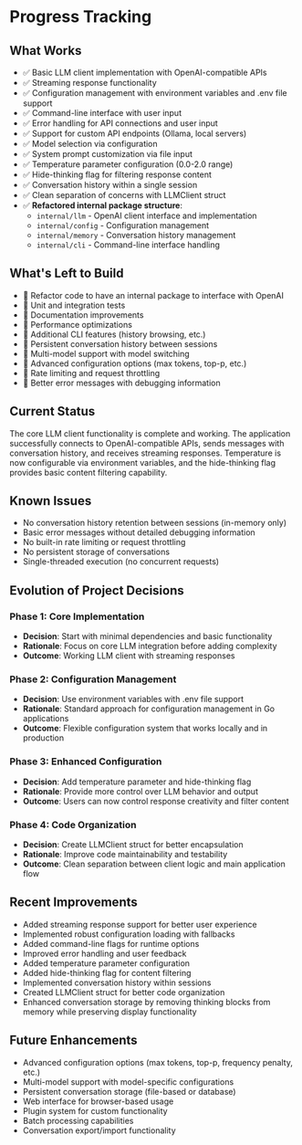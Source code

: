 # Progress Tracking

## What Works
- ✅ Basic LLM client implementation with OpenAI-compatible APIs
- ✅ Streaming response functionality
- ✅ Configuration management with environment variables and .env file support
- ✅ Command-line interface with user input
- ✅ Error handling for API connections and user input
- ✅ Support for custom API endpoints (Ollama, local servers)
- ✅ Model selection via configuration
- ✅ System prompt customization via file input
- ✅ Temperature parameter configuration (0.0-2.0 range)
- ✅ Hide-thinking flag for filtering response content
- ✅ Conversation history within a single session
- ✅ Clean separation of concerns with LLMClient struct
- ✅ **Refactored internal package structure**:
  - `internal/llm` - OpenAI client interface and implementation
  - `internal/config` - Configuration management
  - `internal/memory` - Conversation history management
  - `internal/cli` - Command-line interface handling

## What's Left to Build
- 🔄 Refactor code to have an internal package to interface with OpenAI
- 🔲 Unit and integration tests
- 🔲 Documentation improvements
- 🔲 Performance optimizations
- 🔲 Additional CLI features (history browsing, etc.)
- 🔲 Persistent conversation history between sessions
- 🔲 Multi-model support with model switching
- 🔲 Advanced configuration options (max tokens, top-p, etc.)
- 🔲 Rate limiting and request throttling
- 🔲 Better error messages with debugging information

## Current Status
The core LLM client functionality is complete and working. The application successfully connects to OpenAI-compatible APIs, sends messages with conversation history, and receives streaming responses. Temperature is now configurable via environment variables, and the hide-thinking flag provides basic content filtering capability.

## Known Issues
- No conversation history retention between sessions (in-memory only)
- Basic error messages without detailed debugging information
- No built-in rate limiting or request throttling
- No persistent storage of conversations
- Single-threaded execution (no concurrent requests)

## Evolution of Project Decisions
### Phase 1: Core Implementation
- **Decision**: Start with minimal dependencies and basic functionality
- **Rationale**: Focus on core LLM integration before adding complexity
- **Outcome**: Working LLM client with streaming responses

### Phase 2: Configuration Management
- **Decision**: Use environment variables with .env file support
- **Rationale**: Standard approach for configuration management in Go applications
- **Outcome**: Flexible configuration system that works locally and in production

### Phase 3: Enhanced Configuration
- **Decision**: Add temperature parameter and hide-thinking flag
- **Rationale**: Provide more control over LLM behavior and output
- **Outcome**: Users can now control response creativity and filter content

### Phase 4: Code Organization
- **Decision**: Create LLMClient struct for better encapsulation
- **Rationale**: Improve code maintainability and testability
- **Outcome**: Clean separation between client logic and main application flow

## Recent Improvements
- Added streaming response support for better user experience
- Implemented robust configuration loading with fallbacks
- Added command-line flags for runtime options
- Improved error handling and user feedback
- Added temperature parameter configuration
- Added hide-thinking flag for content filtering
- Implemented conversation history within sessions
- Created LLMClient struct for better code organization
- Enhanced conversation storage by removing thinking blocks from memory while preserving display functionality

## Future Enhancements
- Advanced configuration options (max tokens, top-p, frequency penalty, etc.)
- Multi-model support with model-specific configurations
- Persistent conversation storage (file-based or database)
- Web interface for browser-based usage
- Plugin system for custom functionality
- Batch processing capabilities
- Conversation export/import functionality
